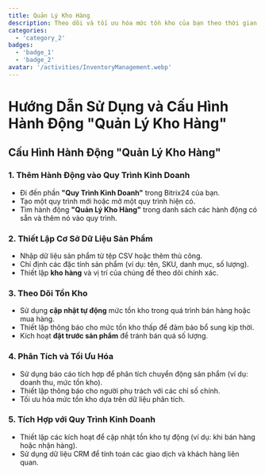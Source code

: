 ```yaml
---
title: Quản Lý Kho Hàng
description: Theo dõi và tối ưu hóa mức tồn kho của bạn theo thời gian thực.
categories: 
  - 'category_2'
badges: 
  - 'badge_1'
  - 'badge_2'
avatar: '/activities/InventoryManagement.webp'
---
```

# Hướng Dẫn Sử Dụng và Cấu Hình Hành Động "Quản Lý Kho Hàng"

## **Cấu Hình Hành Động "Quản Lý Kho Hàng"**

### 1. Thêm Hành Động vào Quy Trình Kinh Doanh
- Đi đến phần **"Quy Trình Kinh Doanh"** trong Bitrix24 của bạn.
- Tạo một quy trình mới hoặc mở một quy trình hiện có.
- Tìm hành động **"Quản Lý Kho Hàng"** trong danh sách các hành động có sẵn và thêm nó vào quy trình.

### 2. Thiết Lập Cơ Sở Dữ Liệu Sản Phẩm
- Nhập dữ liệu sản phẩm từ tệp CSV hoặc thêm thủ công.
- Chỉ định các đặc tính sản phẩm (ví dụ: tên, SKU, danh mục, số lượng).
- Thiết lập **kho hàng** và vị trí của chúng để theo dõi chính xác.

### 3. Theo Dõi Tồn Kho
- Sử dụng **cập nhật tự động** mức tồn kho trong quá trình bán hàng hoặc mua hàng.
- Thiết lập thông báo cho mức tồn kho thấp để đảm bảo bổ sung kịp thời.
- Kích hoạt **đặt trước sản phẩm** để tránh bán quá số lượng.

### 4. Phân Tích và Tối Ưu Hóa
- Sử dụng báo cáo tích hợp để phân tích chuyển động sản phẩm (ví dụ: doanh thu, mức tồn kho).
- Thiết lập thông báo cho người phụ trách với các chỉ số chính.
- Tối ưu hóa mức tồn kho dựa trên dữ liệu phân tích.

### 5. Tích Hợp với Quy Trình Kinh Doanh
- Thiết lập các kích hoạt để cập nhật tồn kho tự động (ví dụ: khi bán hàng hoặc nhận hàng).
- Sử dụng dữ liệu CRM để tính toán các giao dịch và khách hàng liên quan.
